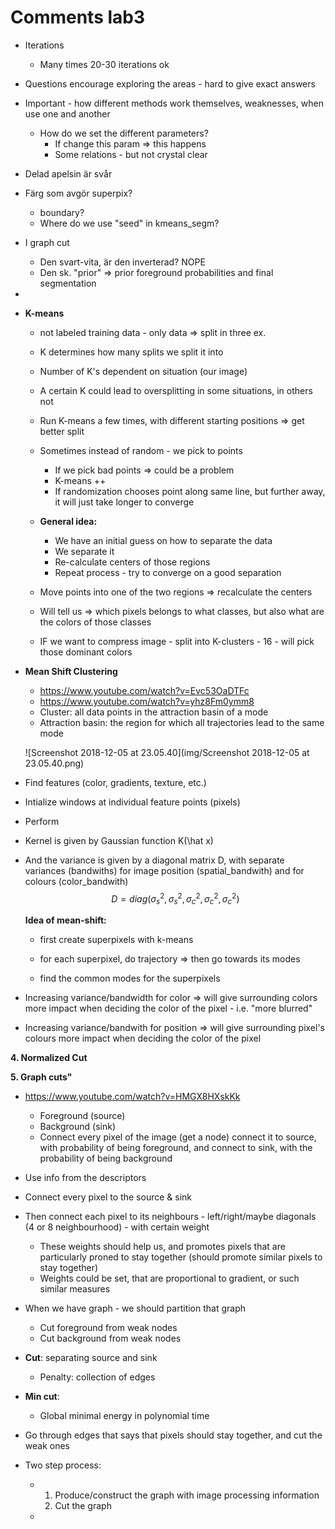# Comments lab3

- Iterations

  - Many times 20-30 iterations ok

- Questions encourage exploring the areas - hard to give exact answers

- Important - how different methods work themselves, weaknesses, when use one and another

  - How do we set the different parameters?
    - If change this param => this happens
    - Some relations - but not crystal clear



- Delad apelsin är svår
- Färg som avgör superpix?
  - boundary?
  - Where do we use "seed" in kmeans_segm?

- I graph cut
  - Den svart-vita, är den inverterad? NOPE
  - Den sk. "prior" => prior foreground probabilities and final segmentation
- 

- **K-means**

  - not labeled training data - only data => split in three ex.

  - K determines how many splits we split it into

  - Number of K's dependent on situation (our image)

  - A certain K could lead to oversplitting in some situations, in others not

  - Run K-means a few times, with different starting positions => get better split

  - Sometimes instead of random - we pick to points

    - If we pick bad points => could be a problem
    - K-means ++
    - If randomization chooses point along same line, but further away, it will just take longer to converge

  - **General idea:** 

    - We have an initial guess on how to separate the data
    - We separate it 
    - Re-calculate centers of those regions
    - Repeat process - try to converge on a good separation

  - Move points into one of the two regions => recalculate the centers

  - Will tell us => which pixels belongs to what classes, but also what are the colors of those classes

  - IF we want to compress image - split into K-clusters - 16 - will pick those dominant colors


- **Mean Shift Clustering**
  - https://www.youtube.com/watch?v=Evc53OaDTFc
  - https://www.youtube.com/watch?v=yhz8Fm0ymm8
  - Cluster: all data points in the attraction basin of a mode
  - Attraction basin: the region for which all trajectories lead to the same mode

  ![Screenshot 2018-12-05 at 23.05.40](img/Screenshot 2018-12-05 at 23.05.40.png)

- Find features (color, gradients, texture, etc.)
- Intialize windows at individual feature points (pixels)
- Perform



- Kernel is given by Gaussian function K(\hat x)

- And the variance is given by a diagonal matrix D, with separate variances (bandwiths) for image position (spatial_bandwith) and for colours (color_bandwith)
  $$
  D = diag(\sigma^2_s,\sigma^2_s,\sigma^2_c,\sigma^2_c,\sigma^2_c)
  $$



  **Idea of mean-shift:**

  - first create superpixels with k-means

  - for each superpixel, do trajectory => then go towards its modes

  - find the common modes for the superpixels

- Increasing variance/bandwidth for color => will give surrounding colors more impact when deciding the color of the pixel - i.e. "more blurred"

- Increasing variance/bandwith for position => will give surrounding pixel's colours more impact when deciding the color of the pixel



**4. Normalized Cut**





**5. Graph cuts"**

- https://www.youtube.com/watch?v=HMGX8HXskKk
  - Foreground (source)
  - Background (sink)
  - Connect every pixel of the image (get a node) connect it to source, with probability of being foreground, and connect to sink, with the probability of being background

- Use info from the descriptors
- Connect every pixel to the source & sink
- Then connect each pixel to its neighbours - left/right/maybe diagonals (4 or 8 neighbourhood) - with certain weight
  - These weights should help us, and promotes pixels that are particularly proned to stay together (should promote similar pixels to stay together)
  - Weights could be set, that are proportional to gradient, or such similar measures
- When we have graph - we should partition that graph
  - Cut foreground from weak nodes
  - Cut background from weak nodes
- **Cut**: separating source and sink
  - Penalty: collection of edges
- **Min cut**: 
  - Global minimal energy in polynomial time
- Go through edges that says that pixels should stay together, and cut the weak ones
- Two step process:
  - 1. Produce/construct the graph with image processing information
    2. Cut the graph
  - 





